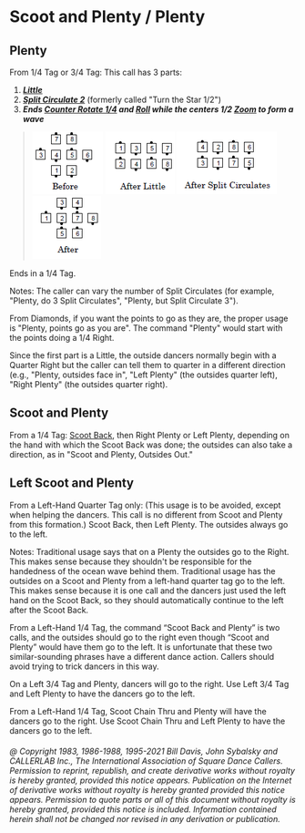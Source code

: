 
# Scoot and Plenty / Plenty

## Plenty

From 1/4 Tag or 3/4 Tag: This call has 3 parts:

1. ***[Little](scoot_and_little.md)***
2. ***[Split Circulate 2](../b1/circulate.md)*** (formerly called "Turn the Star 1/2")
3. ***Ends [Counter Rotate 1/4](counter_rotate.md) and [Roll](../plus/anything_and_roll.md) while the centers 1/2 [Zoom](../b2/zoom.md) to form a wave***

>
> ![alt](plenty_1a.png)
> ![alt](plenty_1b.png)
> ![alt](plenty_2a.png)
> ![alt](plenty_2b.png)
>

Ends in a 1/4 Tag.

Notes: The caller can vary the number of Split Circulates (for example, "Plenty,
do 3 Split Circulates", "Plenty, but Split Circulate 3").

From Diamonds, if you want the points to go as they are, the proper
usage is "Plenty, points go as you are". The command "Plenty" would
start with the points doing a 1/4 Right.

Since the first part is a Little, the outside dancers normally begin with
a Quarter Right but the caller can tell them to quarter in a different
direction (e.g., "Plenty, outsides face in", "Left Plenty" (the outsides
quarter left), "Right Plenty" (the outsides quarter right).

## Scoot and Plenty

From a 1/4 Tag: [Scoot Back](../ms/scoot_back.md), then
Right Plenty or Left Plenty, depending on the hand with
which the Scoot Back was done; the outsides can also
take a direction, as in "Scoot and Plenty, Outsides Out."

## Left Scoot and Plenty

From a Left-Hand Quarter Tag only: (This usage is to be avoided, except when helping the
dancers. This call is no different from Scoot and Plenty from this formation.) Scoot Back, then
Left Plenty. The outsides always go to the left.

Notes: Traditional usage says that on a Plenty the outsides go to the Right. This makes sense
because they shouldn't be responsible for the handedness of the ocean wave behind them.
Traditional usage has the outsides on a Scoot and Plenty from a left-hand quarter tag go to the
left. This makes sense because it is one call and the dancers just used the left hand on the Scoot
Back, so they should automatically continue to the left after the Scoot Back.

From a Left-Hand 1/4 Tag, the command “Scoot Back and Plenty” is two calls, and the outsides
should go to the right even though “Scoot and Plenty” would have them go to the left. It is
unfortunate that these two similar-sounding phrases have a different dance action. Callers
should avoid trying to trick dancers in this way.

On a Left 3/4 Tag and Plenty, dancers will go to the right. Use Left 3/4 Tag and Left Plenty to
have the dancers go to the left.

From a Left-Hand 1/4 Tag, Scoot Chain Thru and Plenty will have the dancers go to the right.
Use Scoot Chain Thru and Left Plenty to have the dancers go to the left.

###### @ Copyright 1983, 1986-1988, 1995-2021 Bill Davis, John Sybalsky and CALLERLAB Inc., The International Association of Square Dance Callers. Permission to reprint, republish, and create derivative works without royalty is hereby granted, provided this notice appears. Publication on the Internet of derivative works without royalty is hereby granted provided this notice appears. Permission to quote parts or all of this document without royalty is hereby granted, provided this notice is included. Information contained herein shall not be changed nor revised in any derivation or publication.

<!-- Parts
Plenty1
Plenty2
Plenty3
-->
